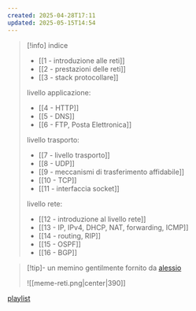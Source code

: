 ```yaml
---
created: 2025-04-28T17:11
updated: 2025-05-15T14:54
---
```

>[!info] indice
>- [[1 - introduzione alle reti]]
>- [[2 - prestazioni delle reti]]
>- [[3 - stack protocollare]]
>
>livello applicazione:
>- [[4 - HTTP]]
>- [[5 - DNS]]
>- [[6 - FTP, Posta Elettronica]]
>
>livello trasporto:
>- [[7 - livello trasporto]]
>- [[8 - UDP]]
>- [[9 - meccanismi di trasferimento affidabile]]
>- [[10 - TCP]]
>- [[11 - interfaccia socket]]
>
>livello rete:
>- [[12 - introduzione al livello rete]]
>- [[13 - IP, IPv4, DHCP, NAT, forwarding, ICMP]]
>- [[14 - routing, RIP]]
>- [[15 - OSPF]]
>- [[16 - BGP]]

>[!tip]- un memino gentilmente fornito da [alessio](https://alem1105.github.io/Quartz/) 
>
>![[meme-reti.png|center|390]]

[playlist](https://open.spotify.com/playlist/5j3tPFzDzBE6FuPyoPhR5m?si=79b8f0785f804691)